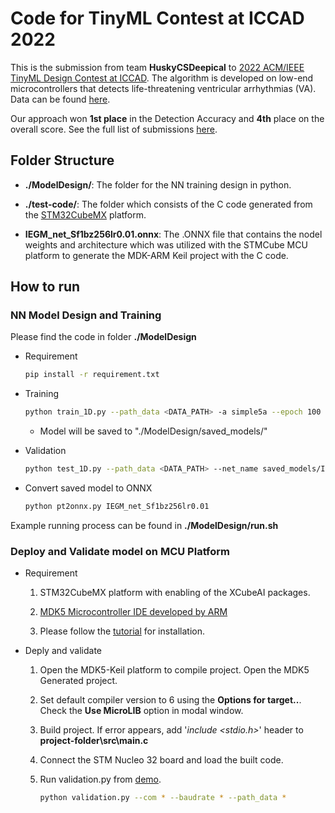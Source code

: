 # Code for TinyML Contest at ICCAD 2022

This is the submission from team **HuskyCSDeepical** to [2022 ACM/IEEE TinyML Design Contest at ICCAD](https://tinymlcontest.github.io/TinyML-Design-Contest/index.html). The algorithm is developed on low-end microcontrollers that detects life-threatening ventricular arrhythmias (VA). Data can be found [here](https://drive.google.com/file/d/1I_bxfTrfxPP9S4pSp_tTSNFAHLP0vkoI/view?usp=share_link).

Our approach won **1st place** in the Detection Accuracy and **4th** place on the overall score. See the full list of submissions [here](https://tinymlcontest.github.io/TinyML-Design-Contest/Winners.html). 


## Folder Structure

- **./ModelDesign/**: The folder for the NN training design in python.

- **./test-code/**: The folder which consists of the C code generated from the [STM32CubeMX](https://www.st.com/en/development-tools/stm32cubemx.html) platform. 

- **IEGM_net_Sf1bz256lr0.01.onnx**: The .ONNX file that contains the nodel weights and architecture which was utilized with the STMCube MCU platform to generate the MDK-ARM Keil project with the C code.


## How to run

### NN Model Design and Training

Please find the code in folder **./ModelDesign**

- Requirement

    ```bash
    pip install -r requirement.txt
    ```

- Training 

    ```bash
    python train_1D.py --path_data <DATA_PATH> -a simple5a --epoch 100 --lr 0.01 --loss f1 --batchsz 256 --ext _Sf1bz256lr0.01
    ```
   - Model will be saved to "./ModelDesign/saved_models/"

- Validation

    ```bash
    python test_1D.py --path_data <DATA_PATH> --net_name saved_models/IEGM_net_Sf1bz256lr0.01.pkl -b 1
    ```
- Convert saved model to ONNX

    ```bash
    python pt2onnx.py IEGM_net_Sf1bz256lr0.01
    ```

Example running process can be found in **./ModelDesign/run.sh**


### Deploy and Validate model on MCU Platform

- Requirement

    1. STM32CubeMX platform with enabling of the XCubeAI packages. 
    
    2. [MDK5 Microcontroller IDE developed by ARM](https://www2.keil.com/mdk5/)

    3. Please follow the [tutorial](https://github.com/tinymlcontest/tinyml_contest2022_demo_example/blob/master/README-Cube.md) for installation.

- Deply and validate

    1. Open the MDK5-Keil platform to compile project. Open the MDK5 Generated project. 

    2. Set default compiler version to 6 using the **Options for target..**. Check the **Use MicroLIB** option in modal window. 

    3. Build project. If error appears, add '*include <stdio.h>*' header to **project-folder\src\main.c**

    4. Connect the STM Nucleo 32 board and load the built code.

    5. Run validation.py from [demo](https://github.com/tinymlcontest/tinyml_contest2022_demo_evaluation).
        ```bash
        python validation.py --com * --baudrate * --path_data *
        ```

